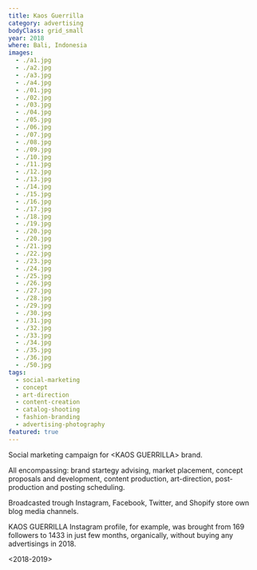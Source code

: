 ```yaml
---
title: Kaos Guerrilla
category: advertising
bodyClass: grid_small
year: 2018
where: Bali, Indonesia
images:
  - ./a1.jpg
  - ./a2.jpg
  - ./a3.jpg
  - ./a4.jpg
  - ./01.jpg
  - ./02.jpg
  - ./03.jpg
  - ./04.jpg
  - ./05.jpg
  - ./06.jpg
  - ./07.jpg
  - ./08.jpg
  - ./09.jpg
  - ./10.jpg
  - ./11.jpg
  - ./12.jpg
  - ./13.jpg
  - ./14.jpg
  - ./15.jpg
  - ./16.jpg
  - ./17.jpg
  - ./18.jpg
  - ./19.jpg
  - ./20.jpg
  - ./20.jpg
  - ./21.jpg
  - ./22.jpg
  - ./23.jpg
  - ./24.jpg
  - ./25.jpg
  - ./26.jpg
  - ./27.jpg
  - ./28.jpg
  - ./29.jpg
  - ./30.jpg
  - ./31.jpg
  - ./32.jpg
  - ./33.jpg
  - ./34.jpg
  - ./35.jpg
  - ./36.jpg
  - ./50.jpg
tags:
  - social-marketing
  - concept
  - art-direction
  - content-creation
  - catalog-shooting
  - fashion-branding
  - advertising-photography
featured: true
---
```


Social marketing campaign for &lt;KAOS GUERRILLA&gt; brand.

All encompassing: brand startegy advising, market placement, concept proposals and development, content production, art-direction, post-production and posting scheduling.

Broadcasted trough Instagram, Facebook, Twitter, and Shopify store own blog media channels.

KAOS GUERRILLA Instagram profile, for example, was brought from 169 followers to 1433 in just few months, organically, without buying any advertisings in 2018.

<2018-2019>
